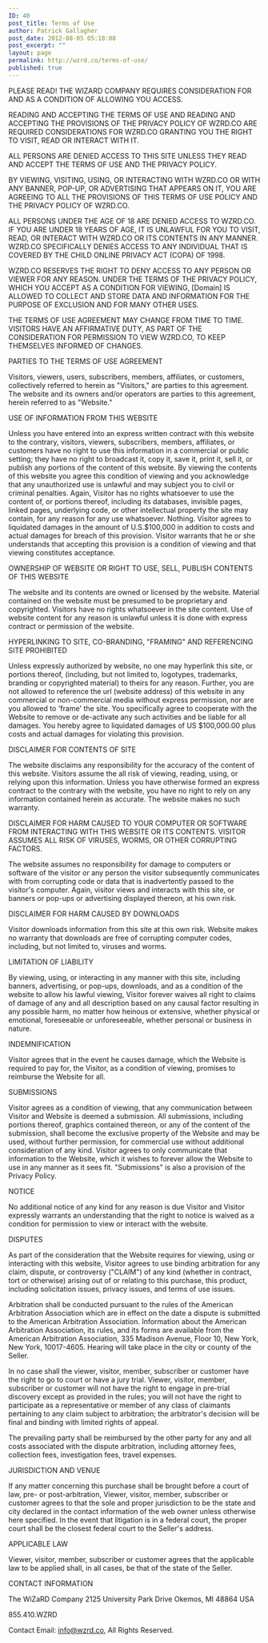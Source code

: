 ```yaml
---
ID: 40
post_title: Terms of Use
author: Patrick Gallagher
post_date: 2012-08-05 05:18:08
post_excerpt: ""
layout: page
permalink: http://wzrd.co/terms-of-use/
published: true
---
```

PLEASE READ! THE WIZARD COMPANY REQUIRES CONSIDERATION FOR AND AS A CONDITION OF ALLOWING YOU ACCESS.

READING AND ACCEPTING THE TERMS OF USE AND READING AND ACCEPTING THE PROVISIONS OF THE PRIVACY POLICY OF WZRD.CO ARE REQUIRED CONSIDERATIONS FOR WZRD.CO GRANTING YOU THE RIGHT TO VISIT, READ OR INTERACT WITH IT.

ALL PERSONS ARE DENIED ACCESS TO THIS SITE UNLESS THEY READ AND ACCEPT THE TERMS OF USE AND THE PRIVACY POLICY.

BY VIEWING, VISITING, USING, OR INTERACTING WITH WZRD.CO OR WITH ANY BANNER, POP-UP, OR ADVERTISING THAT APPEARS ON IT, YOU ARE AGREEING TO ALL THE PROVISIONS OF THIS TERMS OF USE POLICY AND THE PRIVACY POLICY OF WZRD.CO.

ALL PERSONS UNDER THE AGE OF 18 ARE DENIED ACCESS TO WZRD.CO. IF YOU ARE UNDER 18 YEARS OF AGE, IT IS UNLAWFUL FOR YOU TO VISIT, READ, OR INTERACT WITH WZRD.CO OR ITS CONTENTS IN ANY MANNER. WZRD.CO SPECIFICALLY DENIES ACCESS TO ANY INDIVIDUAL THAT IS COVERED BY THE CHILD ONLINE PRIVACY ACT (COPA) OF 1998.

WZRD.CO RESERVES THE RIGHT TO DENY ACCESS TO ANY PERSON OR VIEWER FOR ANY REASON. UNDER THE TERMS OF THE PRIVACY POLICY, WHICH YOU ACCEPT AS A CONDITION FOR VIEWING, [Domain] IS ALLOWED TO COLLECT AND STORE DATA AND INFORMATION FOR THE PURPOSE OF EXCLUSION AND FOR MANY OTHER USES.

THE TERMS OF USE AGREEMENT MAY CHANGE FROM TIME TO TIME. VISITORS HAVE AN AFFIRMATIVE DUTY, AS PART OF THE CONSIDERATION FOR PERMISSION TO VIEW WZRD.CO, TO KEEP THEMSELVES INFORMED OF CHANGES.

PARTIES TO THE TERMS OF USE AGREEMENT

Visitors, viewers, users, subscribers, members, affiliates, or customers, collectively referred to herein as "Visitors," are parties to this agreement. The website and its owners and/or operators are parties to this agreement, herein referred to as "Website."

USE OF INFORMATION FROM THIS WEBSITE

Unless you have entered into an express written contract with this website to the contrary, visitors, viewers, subscribers, members, affiliates, or customers have no right to use this information in a commercial or public setting; they have no right to broadcast it, copy it, save it, print it, sell it, or publish any portions of the content of this website. By viewing the contents of this website you agree this condition of viewing and you acknowledge that any unauthorized use is unlawful and may subject you to civil or criminal penalties. Again, Visitor has no rights whatsoever to use the content of, or portions thereof, including its databases, invisible pages, linked pages, underlying code, or other intellectual property the site may contain, for any reason for any use whatsoever. Nothing. Visitor agrees to liquidated damages in the amount of U.S.$100,000 in addition to costs and actual damages for breach of this provision. Visitor warrants that he or she understands that accepting this provision is a condition of viewing and that viewing constitutes acceptance.

OWNERSHIP OF WEBSITE OR RIGHT TO USE, SELL, PUBLISH CONTENTS OF THIS WEBSITE

The website and its contents are owned or licensed by the website. Material contained on the website must be presumed to be proprietary and copyrighted. Visitors have no rights whatsoever in the site content. Use of website content for any reason is unlawful unless it is done with express contract or permission of the website.

HYPERLINKING TO SITE, CO-BRANDING, "FRAMING" AND REFERENCING SITE PROHIBITED

Unless expressly authorized by website, no one may hyperlink this site, or portions thereof, (including, but not limited to, logotypes, trademarks, branding or copyrighted material) to theirs for any reason. Further, you are not allowed to reference the url (website address) of this website in any commercial or non-commercial media without express permission, nor are you allowed to 'frame' the site. You specifically agree to cooperate with the Website to remove or de-activate any such activities and be liable for all damages. You hereby agree to liquidated damages of US $100,000.00 plus costs and actual damages for violating this provision.

DISCLAIMER FOR CONTENTS OF SITE

The website disclaims any responsibility for the accuracy of the content of this website. Visitors assume the all risk of viewing, reading, using, or relying upon this information. Unless you have otherwise formed an express contract to the contrary with the website, you have no right to rely on any information contained herein as accurate. The website makes no such warranty.

DISCLAIMER FOR HARM CAUSED TO YOUR COMPUTER OR SOFTWARE FROM INTERACTING WITH THIS WEBSITE OR ITS CONTENTS. VISITOR ASSUMES ALL RISK OF VIRUSES, WORMS, OR OTHER CORRUPTING FACTORS.

The website assumes no responsibility for damage to computers or software of the visitor or any person the visitor subsequently communicates with from corrupting code or data that is inadvertently passed to the visitor's computer. Again, visitor views and interacts with this site, or banners or pop-ups or advertising displayed thereon, at his own risk.

DISCLAIMER FOR HARM CAUSED BY DOWNLOADS

Visitor downloads information from this site at this own risk. Website makes no warranty that downloads are free of corrupting computer codes, including, but not limited to, viruses and worms.

LIMITATION OF LIABILITY

By viewing, using, or interacting in any manner with this site, including banners, advertising, or pop-ups, downloads, and as a condition of the website to allow his lawful viewing, Visitor forever waives all right to claims of damage of any and all description based on any causal factor resulting in any possible harm, no matter how heinous or extensive, whether physical or emotional, foreseeable or unforeseeable, whether personal or business in nature.

INDEMNIFICATION

Visitor agrees that in the event he causes damage, which the Website is required to pay for, the Visitor, as a condition of viewing, promises to reimburse the Website for all.

SUBMISSIONS

Visitor agrees as a condition of viewing, that any communication between Visitor and Website is deemed a submission. All submissions, including portions thereof, graphics contained thereon, or any of the content of the submission, shall become the exclusive property of the Website and may be used, without further permission, for commercial use without additional consideration of any kind. Visitor agrees to only communicate that information to the Website, which it wishes to forever allow the Website to use in any manner as it sees fit. "Submissions" is also a provision of the Privacy Policy.

NOTICE

No additional notice of any kind for any reason is due Visitor and Visitor expressly warrants an understanding that the right to notice is waived as a condition for permission to view or interact with the website.

DISPUTES

As part of the consideration that the Website requires for viewing, using or interacting with this website, Visitor agrees to use binding arbitration for any claim, dispute, or controversy ("CLAIM") of any kind (whether in contract, tort or otherwise) arising out of or relating to this purchase, this product, including solicitation issues, privacy issues, and terms of use issues.

Arbitration shall be conducted pursuant to the rules of the American Arbitration Association which are in effect on the date a dispute is submitted to the American Arbitration Association. Information about the American Arbitration Association, its rules, and its forms are available from the American Arbitration Association, 335 Madison Avenue, Floor 10, New York, New York, 10017-4605. Hearing will take place in the city or county of the Seller.

In no case shall the viewer, visitor, member, subscriber or customer have the right to go to court or have a jury trial. Viewer, visitor, member, subscriber or customer will not have the right to engage in pre-trial discovery except as provided in the rules; you will not have the right to participate as a representative or member of any class of claimants pertaining to any claim subject to arbitration; the arbitrator's decision will be final and binding with limited rights of appeal.

The prevailing party shall be reimbursed by the other party for any and all costs associated with the dispute arbitration, including attorney fees, collection fees, investigation fees, travel expenses.

JURISDICTION AND VENUE

If any matter concerning this purchase shall be brought before a court of law, pre- or post-arbitration, Viewer, visitor, member, subscriber or customer agrees to that the sole and proper jurisdiction to be the state and city declared in the contact information of the web owner unless otherwise here specified. In the event that litigation is in a federal court, the proper court shall be the closest federal court to the Seller's address.

APPLICABLE LAW

Viewer, visitor, member, subscriber or customer agrees that the applicable law to be applied shall, in all cases, be that of the state of the Seller.

CONTACT INFORMATION

The WiZaRD Company
2125 University Park Drive
Okemos, MI 48864
USA

855.410.WZRD

Contact Email: info@wzrd.co, All Rights Reserved.